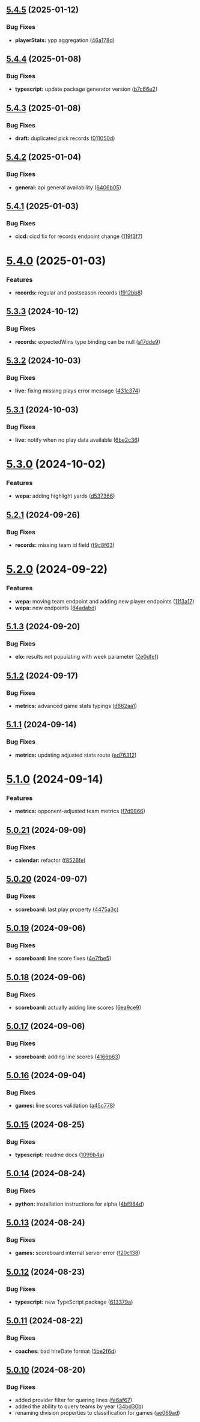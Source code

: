 ## [5.4.5](https://github.com/CFBD/cfb-api-v2/compare/v5.4.4...v5.4.5) (2025-01-12)


### Bug Fixes

* **playerStats:** ypp aggregation ([46a178d](https://github.com/CFBD/cfb-api-v2/commit/46a178d1fc60341757a5d4d429493b6b5495427a))

## [5.4.4](https://github.com/CFBD/cfb-api-v2/compare/v5.4.3...v5.4.4) (2025-01-08)


### Bug Fixes

* **typescript:** update package generator version ([b7c66e2](https://github.com/CFBD/cfb-api-v2/commit/b7c66e29d92eb02d08fdd2c4ae888accaabb9a6d))

## [5.4.3](https://github.com/CFBD/cfb-api-v2/compare/v5.4.2...v5.4.3) (2025-01-08)


### Bug Fixes

* **draft:** duplicated pick records ([011050d](https://github.com/CFBD/cfb-api-v2/commit/011050d05e71bc209d18ab276ce9aad90b4bc858))

## [5.4.2](https://github.com/CFBD/cfb-api-v2/compare/v5.4.1...v5.4.2) (2025-01-04)


### Bug Fixes

* **general:** api general availability ([6406b05](https://github.com/CFBD/cfb-api-v2/commit/6406b05b21b2a0b3daef7626b409ce750fbeeae5))

## [5.4.1](https://github.com/CFBD/cfb-api-v2/compare/v5.4.0...v5.4.1) (2025-01-03)


### Bug Fixes

* **cicd:** cicd fix for records endpoint change ([119f3f7](https://github.com/CFBD/cfb-api-v2/commit/119f3f75836e3ab4d4dbd3b958e80caf365c2b19))

# [5.4.0](https://github.com/CFBD/cfb-api-v2/compare/v5.3.3...v5.4.0) (2025-01-03)


### Features

* **records:** regular and postseason records ([f912bb8](https://github.com/CFBD/cfb-api-v2/commit/f912bb85ac86d76aa359cfd2bb5c5e0f55bcd4a2))

## [5.3.3](https://github.com/CFBD/cfb-api-v2/compare/v5.3.2...v5.3.3) (2024-10-12)


### Bug Fixes

* **records:** expectedWins type binding can be null ([a17dde9](https://github.com/CFBD/cfb-api-v2/commit/a17dde961ce7be49fdd7eb6ada4e096b9f80b91c))

## [5.3.2](https://github.com/CFBD/cfb-api-v2/compare/v5.3.1...v5.3.2) (2024-10-03)


### Bug Fixes

* **live:** fixing missing plays error message ([431c374](https://github.com/CFBD/cfb-api-v2/commit/431c374363bf4ed5d0d9c14f64b439ff03e4d045))

## [5.3.1](https://github.com/CFBD/cfb-api-v2/compare/v5.3.0...v5.3.1) (2024-10-03)


### Bug Fixes

* **live:** notify when no play data available ([6be2c36](https://github.com/CFBD/cfb-api-v2/commit/6be2c36324fe180f0fd93ff4481c90eb741e5a0b))

# [5.3.0](https://github.com/CFBD/cfb-api-v2/compare/v5.2.1...v5.3.0) (2024-10-02)


### Features

* **wepa:** adding highlight yards ([d537366](https://github.com/CFBD/cfb-api-v2/commit/d537366e674b6e0ef60905a33b0b0124f4dca877))

## [5.2.1](https://github.com/CFBD/cfb-api-v2/compare/v5.2.0...v5.2.1) (2024-09-26)


### Bug Fixes

* **records:** missing team id field ([f9c8f63](https://github.com/CFBD/cfb-api-v2/commit/f9c8f6395cf60ea44d8c08a4521a2ecb8325137a))

# [5.2.0](https://github.com/CFBD/cfb-api-v2/compare/v5.1.3...v5.2.0) (2024-09-22)


### Features

* **wepa:** moving team endpoint and adding new player endpoints ([11f3a17](https://github.com/CFBD/cfb-api-v2/commit/11f3a17a65621ace1a0a874478fb419f48178bec))
* **wepa:** new endpoints ([84adabd](https://github.com/CFBD/cfb-api-v2/commit/84adabde7c64ae991dc75bd883f60ff41d9ec6ae))

## [5.1.3](https://github.com/CFBD/cfb-api-v2/compare/v5.1.2...v5.1.3) (2024-09-20)


### Bug Fixes

* **elo:** results not populating with week parameter ([2e0dfef](https://github.com/CFBD/cfb-api-v2/commit/2e0dfefa0b41c15c4c0f711a5a3e20db91a1646e))

## [5.1.2](https://github.com/CFBD/cfb-api-v2/compare/v5.1.1...v5.1.2) (2024-09-17)


### Bug Fixes

* **metrics:** advanced game stats typings ([d862aa1](https://github.com/CFBD/cfb-api-v2/commit/d862aa146bd8fe151a39783a425c9adbb402514d))

## [5.1.1](https://github.com/CFBD/cfb-api-v2/compare/v5.1.0...v5.1.1) (2024-09-14)


### Bug Fixes

* **metrics:** updating adjusted stats route ([ed76312](https://github.com/CFBD/cfb-api-v2/commit/ed7631201a7007a818db3b777560287e86769e57))

# [5.1.0](https://github.com/CFBD/cfb-api-v2/compare/v5.0.21...v5.1.0) (2024-09-14)


### Features

* **metrics:** opponent-adjusted team metrics ([f7d9866](https://github.com/CFBD/cfb-api-v2/commit/f7d9866513a7d39a79b99e6fce4e2e9931770790))

## [5.0.21](https://github.com/CFBD/cfb-api-v2/compare/v5.0.20...v5.0.21) (2024-09-09)


### Bug Fixes

* **calendar:** refactor ([f8526fe](https://github.com/CFBD/cfb-api-v2/commit/f8526fec4b7e2384003ef8a4828907f0a44c74cb))

## [5.0.20](https://github.com/CFBD/cfb-api-v2/compare/v5.0.19...v5.0.20) (2024-09-07)


### Bug Fixes

* **scoreboard:** last play property ([4475a3c](https://github.com/CFBD/cfb-api-v2/commit/4475a3c453d33761108864485d1d7539aed1705e))

## [5.0.19](https://github.com/CFBD/cfb-api-v2/compare/v5.0.18...v5.0.19) (2024-09-06)


### Bug Fixes

* **scoreboard:** line score fixes ([4e7fbe5](https://github.com/CFBD/cfb-api-v2/commit/4e7fbe5b9360bc74b40c681f771e1523d6ec5f73))

## [5.0.18](https://github.com/CFBD/cfb-api-v2/compare/v5.0.17...v5.0.18) (2024-09-06)


### Bug Fixes

* **scoreboard:** actually adding line scores ([6ea9ce9](https://github.com/CFBD/cfb-api-v2/commit/6ea9ce9bfa8703dcbd752d3a8715db61391a83a9))

## [5.0.17](https://github.com/CFBD/cfb-api-v2/compare/v5.0.16...v5.0.17) (2024-09-06)


### Bug Fixes

* **scoreboard:** adding line scores ([4166b63](https://github.com/CFBD/cfb-api-v2/commit/4166b636026c548977b925461b037ef3d0f6ff79))

## [5.0.16](https://github.com/CFBD/cfb-api-v2/compare/v5.0.15...v5.0.16) (2024-09-04)


### Bug Fixes

* **games:** line scores validation ([a45c778](https://github.com/CFBD/cfb-api-v2/commit/a45c7780bba6d0b7d86a4df84a74e94840a9ffe6))

## [5.0.15](https://github.com/CFBD/cfb-api-v2/compare/v5.0.14...v5.0.15) (2024-08-25)


### Bug Fixes

* **typescript:** readme docs ([1099b4a](https://github.com/CFBD/cfb-api-v2/commit/1099b4ab79f9876f1429bd4e41185eca79afc7b5))

## [5.0.14](https://github.com/CFBD/cfb-api-v2/compare/v5.0.13...v5.0.14) (2024-08-24)


### Bug Fixes

* **python:** installation instructions for alpha ([4bf984d](https://github.com/CFBD/cfb-api-v2/commit/4bf984d67d7b10604c1c5f4dbc7d4bff41d62abf))

## [5.0.13](https://github.com/CFBD/cfb-api-v2/compare/v5.0.12...v5.0.13) (2024-08-24)


### Bug Fixes

* **games:** scoreboard internal server error ([f20c138](https://github.com/CFBD/cfb-api-v2/commit/f20c138971a2d6800640a3165b058857fa42c056))

## [5.0.12](https://github.com/CFBD/cfb-api-v2/compare/v5.0.11...v5.0.12) (2024-08-23)


### Bug Fixes

* **typescript:** new TypeScript package ([613379a](https://github.com/CFBD/cfb-api-v2/commit/613379ad04489e319ab01f4f0bb59ee7922a47ff))

## [5.0.11](https://github.com/CFBD/cfb-api-v2/compare/v5.0.10...v5.0.11) (2024-08-22)


### Bug Fixes

* **coaches:** bad hireDate format ([5be2f6d](https://github.com/CFBD/cfb-api-v2/commit/5be2f6d013fa4d4d95a13d47e70cf24f2203580c))

## [5.0.10](https://github.com/CFBD/cfb-api-v2/compare/v5.0.9...v5.0.10) (2024-08-20)


### Bug Fixes

* added provider filter for quering lines ([fe6af67](https://github.com/CFBD/cfb-api-v2/commit/fe6af67f53fddd243280798504713f238f35c98f))
* added the ability to query teams by year ([34bd30b](https://github.com/CFBD/cfb-api-v2/commit/34bd30bf0cf25a8d04f76e68497659c114f732a8))
* renaming division properties to classification for games ([ae069ad](https://github.com/CFBD/cfb-api-v2/commit/ae069ad195d2f26c125590af1db76268cfdeb6e6))
